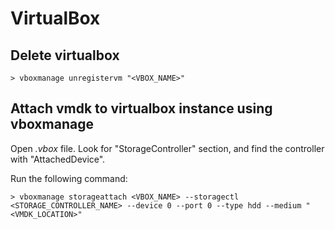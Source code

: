 # VirtualBox

## Delete virtualbox
```
> vboxmanage unregistervm "<VBOX_NAME>"
```


## Attach vmdk to virtualbox instance using vboxmanage
Open _.vbox_ file. Look for "StorageController" section, and find the controller with "AttachedDevice".

Run the following command:
```
> vboxmanage storageattach <VBOX_NAME> --storagectl <STORAGE_CONTROLLER_NAME> --device 0 --port 0 --type hdd --medium "<VMDK_LOCATION>" 
```